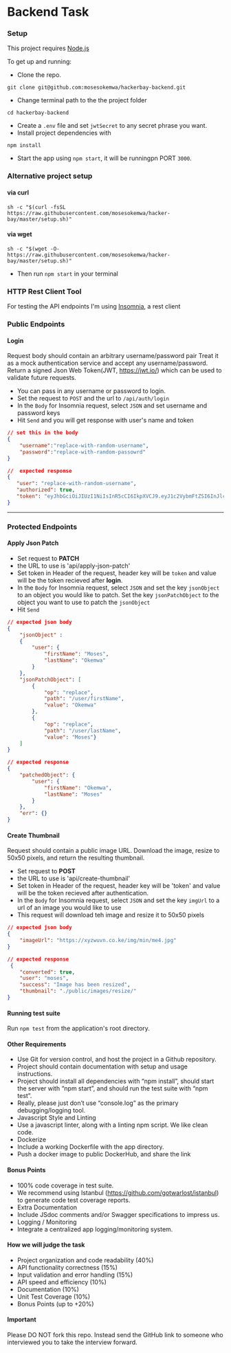 # Backend Task

### Setup

This project requires [Node.js](https://nodejs.org/en/download/)

To get up and running: 

- Clone the repo.
```
git clone git@github.com:mosesokemwa/hackerbay-backend.git
```

- Change terminal path to the the project folder
```
cd hackerbay-backend
```
- Create a ```.env``` file and set ```jwtSecret``` to any secret phrase you want.
- Install project dependencies with
```
npm install
```
- Start the app using `npm start`, it will be runningpn PORT `3000`.

### Alternative project setup
#### via curl

```shell
sh -c "$(curl -fsSL https://raw.githubusercontent.com/mosesokemwa/hacker-bay/master/setup.sh)"
```

#### via wget
```shell
sh -c "$(wget -O- https://raw.githubusercontent.com/mosesokemwa/hacker-bay/master/setup.sh)"
```
- Then run `npm start` in your terminal

### HTTP Rest Client Tool
For testing the API endpoints I'm using [Insomnia](https://insomnia.rest/), a rest client

### Public Endpoints
#### Login
Request body should contain an arbitrary username/password pair
Treat it as a mock authentication service and accept any username/password.
Return a signed Json Web Token(JWT, https://jwt.io/) which can be used to validate future requests.

- You can pass in any username or password to login.
- Set the request to `POST` and the url to `/api/auth/login` 
- In the `Body` for Insomnia request, select `JSON` and set username and password keys
- Hit ```Send``` and you will get response with user's name and token

```json
// set this in the body
{
    "username":"replace-with-random-username",
    "password":"replace-with-random-passowrd"
}
```
 ```json
//  expected response
 {
    "user": "replace-with-random-username",
    "authorized": true,
    "token": "eyJhbGciOiJIUzI1NiIsInR5cCI6IkpXVCJ9.eyJ1c2VybmFtZSI6InJlcGxhY2Utd2l0aC1yYW5kb20tdXNlcm5hbWUiLCJpYXQiOjE1Njc2MDEzMTYsImV4cCI6MTU2NzYzNzMxNn0.fmHWQp8SEbBpuYLz0vjHK-tdHHFZeA4jRWXwPSfGqAI"
}
 ```

---
### Protected Endpoints
#### Apply Json Patch
- Set request to **PATCH**
- the URL to use is 'api/apply-json-patch'
- Set token in Header of the request, header key will be `token` and value will be the token recieved after **login**.
- In the `Body` for Insomnia request, select `JSON` and set the key ```jsonObject``` to an object you would like to patch. Set the key ```jsonPatchObject``` to the object you want to use to patch the ```jsonObject```
- Hit `Send`

```json
// expected json body
{
	"jsonObject" :
	{ 
		"user": { 
			"firstName": "Moses", 
			"lastName": "Okemwa" 
		} 
	},
	"jsonPatchObject": [
		{
			"op": "replace", 
			"path": "/user/firstName", 
			"value": "Okemwa"
		},
		{
			"op": "replace", 
			"path": "/user/lastName", 
			"value": "Moses"}
	]
}
```

```json
// expected response
{
    "patchedObject": {
        "user": {
            "firstName": "Okemwa",
            "lastName": "Moses"
        }
    },
    "err": {}
}
```

#### Create Thumbnail
Request should contain a public image URL.
Download the image, resize to 50x50 pixels, and return the resulting thumbnail.

- Set request to **POST**
- the URL to use is 'api/create-thumbnail'
- Set token in Header of the request, header key will be 'token' and value will be the token recieved after authentication.
- In the `Body` for Insomnia request, select `JSON` and set the key ```imgUrl``` to a url of an image you would like to use
- This request will download teh image and resize it to 50x50 pixels

```json
// expected json body
{
    "imageUrl": "https://xyzwuvn.co.ke/img/min/me4.jpg"
}
```

```json
// expected response
 {
    "converted": true,
    "user": "moses",
    "success": "Image has been resized",
    "thumbnail": "./public/images/resize/"
}
```

#### Running test suite
Run ```npm test``` from the application's root directory.

#### Other Requirements 
- Use Git for version control, and host the project in a Github repository.
- Project should contain documentation with setup and usage instructions.
- Project should install all dependencies with “npm install”, should start the server with “npm start”, and should run the test suite with “npm test”.
- Really, please just don’t use “console.log” as the primary debugging/logging tool.
- Javascript Style and Linting
- Use a javascript linter, along with a linting npm script. We like clean code.
- Dockerize
- Include a working Dockerfile with the app directory.
- Push a docker image to public DockerHub, and share the link


#### Bonus Points 
- 100% code coverage in test suite.
- We recommend using Istanbul (https://github.com/gotwarlost/istanbul) to generate code test coverage reports.
- Extra Documentation
- Include JSdoc comments and/or Swagger specifications to impress us.
- Logging / Monitoring
- Integrate a centralized app logging/monitoring system.



#### How we will judge the task 
- Project organization and code readability (40%)
- API functionality correctness (15%)
- Input validation and error handling (15%)
- API speed and efficiency (10%)
- Documentation (10%)
- Unit Test Coverage (10%)
- Bonus Points (up to +20%)


#### Important

Please DO NOT fork this repo. Instead send the GitHub link to someone who interviewed you to take the interview forward. 


